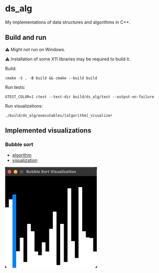 # ds_alg

My implementations of data structures and algorithms in C++.

## Build and run

:warning: Might not run on Windows.

:warning: Installation of some X11 libraries may be required to build it.

Build:

```console
cmake -S . -B build && cmake --build build 
```

Run tests:

```console
GTEST_COLOR=1 ctest --test-dir build/ds_alg/test --output-on-failure 
```

Run visualizations:

```console
./build/ds_alg/executables/[algorithm]_visualizer
```

## Implemented visualizations

### Bubble sort

- [algorithm](ds_alg/include/alg/bubble_sort.h)
- [visualization](ds_alg/executables/bubble_sort_visualizer.cc)

![Bubble sort visualization](gifs/bubble_sort.gif)
